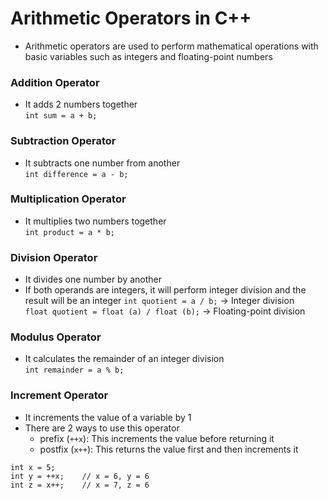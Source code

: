 # Arithmetic Operators in C++
- Arithmetic operators are used to perform mathematical operations with basic variables such as integers and floating-point numbers

### Addition Operator
- It adds 2 numbers together    
`int sum = a + b;`

### Subtraction Operator
- It subtracts one number from another    
`int difference = a - b;`  

### Multiplication Operator
- It multiplies two numbers together    
`int product = a * b;`  

### Division Operator
- It divides one number by another
- If both operands are integers, it will perform integer division and the result will be an integer
`int quotient = a / b;` -> Integer division   
`float quotient = float (a) / float (b);` -> Floating-point division   

### Modulus Operator
- It calculates the remainder of an integer division  
`int remainder = a % b;`

### Increment Operator
- It increments the value of a variable by 1     
- There are 2 ways to use this operator 
    - prefix (`++x`): This increments the value before returning it
    - postfix (`x++`): This returns the value first and then increments it
```
int x = 5;     
int y = ++x;    // x = 6, y = 6   
int z = x++;    // x = 7, z = 6
```


